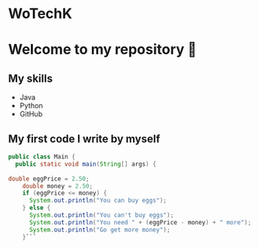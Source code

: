 # WoTechK

# Welcome to my repository 🔴
## My skills
- Java
- Python
- GitHub
  
## My first code I write by myself
```java
public class Main {
  public static void main(String[] args) {
    
double eggPrice = 2.50; 
    double money = 2.50;
    if (eggPrice <= money) {
      System.out.println("You can buy eggs");
    } else {
      System.out.println("You can't buy eggs");
      System.out.println("You need " + (eggPrice - money) + " more");
      System.out.println("Go get more money");
    }```
